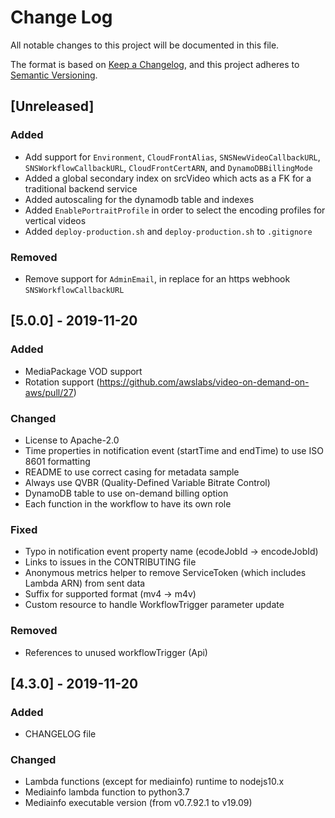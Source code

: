 # Change Log
All notable changes to this project will be documented in this file.

The format is based on [Keep a Changelog](https://keepachangelog.com/en/1.0.0/),
and this project adheres to [Semantic Versioning](https://semver.org/spec/v2.0.0.html).

## [Unreleased]

### Added
- Add support for `Environment`, `CloudFrontAlias`, `SNSNewVideoCallbackURL`, `SNSWorkflowCallbackURL`, `CloudFrontCertARN`, and `DynamoDBBillingMode`
- Added a global secondary index on srcVideo which acts as a FK for a traditional backend service
- Added autoscaling for the dynamodb table and indexes
- Added `EnablePortraitProfile` in order to select the encoding profiles for vertical videos
- Added `deploy-production.sh` and `deploy-production.sh` to `.gitignore`

### Removed
- Remove support for `AdminEmail`, in replace for an https webhook `SNSWorkflowCallbackURL`

## [5.0.0] - 2019-11-20
### Added
- MediaPackage VOD support
- Rotation support (https://github.com/awslabs/video-on-demand-on-aws/pull/27)

### Changed
- License to Apache-2.0
- Time properties in notification event (startTime and endTime) to use ISO 8601 formatting
- README to use correct casing for metadata sample
- Always use QVBR (Quality-Defined Variable Bitrate Control)
- DynamoDB table to use on-demand billing option
- Each function in the workflow to have its own role

### Fixed
- Typo in notification event property name (ecodeJobId -> encodeJobId)
- Links to issues in the CONTRIBUTING file
- Anonymous metrics helper to remove ServiceToken (which includes Lambda ARN) from sent data
- Suffix for supported format (mv4 -> m4v)
- Custom resource to handle WorkflowTrigger parameter update

### Removed
- References to unused workflowTrigger (Api)

## [4.3.0] - 2019-11-20
### Added
- CHANGELOG file

### Changed
- Lambda functions (except for mediainfo) runtime to nodejs10.x
- Mediainfo lambda function to python3.7
- Mediainfo executable version (from v0.7.92.1 to v19.09)

